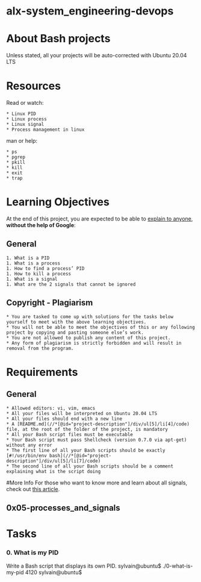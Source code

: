 # alx-system_engineering-devops
# About Bash projects
Unless stated, all your projects will be auto-corrected with Ubuntu 20.04 LTS
# Resources
Read or watch:

	* Linux PID
	* Linux process
	* Linux signal
	* Process management in linux
man or help:

	* ps
	* pgrep
	* pkill
	* kill
	* exit
	* trap
# Learning Objectives
At the end of this project, you are expected to be able to [explain to anyone](https://fs.blog/feynman-learning-technique/), **without the help of Google**:

## General
	1. What is a PID
	1. What is a process
	1. How to find a process’ PID
	1. How to kill a process
	1. What is a signal
	1. What are the 2 signals that cannot be ignored
## Copyright - Plagiarism
	* You are tasked to come up with solutions for the tasks below yourself to meet with the above learning objectives.
	* You will not be able to meet the objectives of this or any following project by copying and pasting someone else’s work.
	* You are not allowed to publish any content of this project.
	* Any form of plagiarism is strictly forbidden and will result in removal from the program.
# Requirements
## General
	* Allowed editors: vi, vim, emacs
	* All your files will be interpreted on Ubuntu 20.04 LTS
	* All your files should end with a new line
	* A [README.md](//*[@id="project-description"]/div/ul[5]/li[4]/code) file, at the root of the folder of the project, is mandatory
	* All your Bash script files must be executable
	* Your Bash script must pass Shellcheck (version 0.7.0 via apt-get) without any error
	* The first line of all your Bash scripts should be exactly [#!/usr/bin/env bash](//*[@id="project-description"]/div/ul[5]/li[7]/code)
	* The second line of all your Bash scripts should be a comment explaining what is the script doing
#More Info
For those who want to know more and learn about all signals, check out [this article](https://www.computerhope.com/unix/signals.htm).

## 0x05-processes_and_signals
# Tasks

### 0. What is my PID
Write a Bash script that displays its own PID.
sylvain@ubuntu$ ./0-what-is-my-pid
4120
sylvain@ubuntu$
[](//*[@id="task-1280"]/div[2]/pre)

